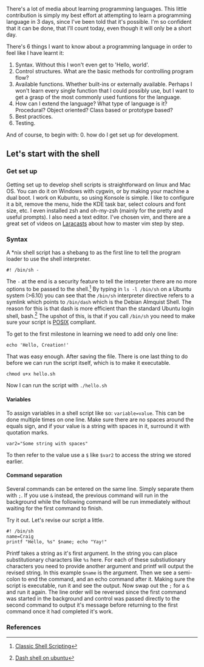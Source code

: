 There's a lot of media about learning programming languages. This little contribution is simply my best effort at attempting to learn a programming language in 3 days, since I've been told that it's possible. I'm so confident that it can be done, that I'll count today, even though it will only be a short day. 

There's 6 things I want to know about a programming language in order to feel like I have learnt it:

1. Syntax. Without this I won't even get to 'Hello, world'. 
2. Control structures. What are the basic methods for controlling program flow?
3. Available functions. Whether built-ins or externally available. Perhaps I won't learn every single function that I could possibly use, but I want to get a grasp of the most commonly used funtions for the language.
4. How can I extend the language? What type of language is it? Procedural? Object oriented? Class based or prototype based? 
5. Best practices. 
6. Testing.

And of course, to begin with:
0. how do I get set up for development. 

## Let's start with the shell

### Get set up

Getting set up to develop shell scripts is straightforward on linux and Mac OS. You can do it on Windows with cygwin, or by making your machine a dual boot. I work on Kubuntu, so using Konsole is simple. I like to configure it a bit, remove the menu, hide the KDE task bar, select colours and font size, etc. I even installed zsh and oh-my-zsh (mainly for the pretty and useful prompts). I also need a text editor. I've chosen vim, and there are a great set of videos on [Laracasts](www.laracasts.com) about how to master vim step by step.

### Syntax

A \*nix shell script has a shebang to as the first line to tell the program loader to use the shell interpreter.

    #! /bin/sh -

The `-` at the end is a security feature to tell the interpreter there are no more options to be passed to the shell.[^2]
By typing in `ls -l /bin/sh` on a Ubuntu system (>6.10) you can see that the `/bin/sh` interpreter directive refers to a symlink which points to `/bin/dash` which is the Debian Almquist Shell. The reason for this is that dash is more efficient than the standard Ubuntu login shell, bash.[^1] The upshot of this, is that if you call `/bin/sh` you need to make sure your script is [POSIX](http://pubs.opengroup.org/onlinepubs/9699919799/utilities/V3_chap01.html) compliant.

To get to the first milestone in learning we need to add only one line:

    echo 'Hello, Creation!'

That was easy enough. After saving the file. There is one last thing to do before we can run the script itself, which is to make it executable. 

    chmod u+x hello.sh 

Now I can run the script with `./hello.sh`

#### Variables

To assign variables in a shell script like so: `variable=value`. This can be done multiple times on one line. Make sure there are no spaces around the equals sign, and if your value is a string with spaces in it, surround it with quotation marks.

    var2="Some string with spaces"

To then refer to the value use a `$` like `$var2` to access the string we stored earlier.

#### Command separation

Several commands can be entered on the same line. Simply separate them with `;`. If you use `&` instead, the previous command will run in the background while the following command will be run immediately without waiting for the first command to finish.

Try it out. Let's revise our script a little.

    #! /bin/sh
    name=Craig
    printf "Hello, %s" $name; echo "Yay!"

Printf takes a string as it's first argument. In the string you can place substitutionary characters like `%s` here. For each of these substiutionary characters you need to provide another argument and printf will output the revised string. In this example `$name` is the argument. Then we see a semi-colon to end the command, and an echo command after it. Making sure the script is executable, run it and see the output. Now swap out the `;` for a `&` and run it again. The line order will be reversed since the first command was started in the background and control was passed directly to the second command to output it's message before returning to the first command once it had completed it's work.

### References

[^1]: [Dash shell on ubuntu](https://wiki.ubuntu.com/DashAsBinSh)
[^2]: [Classic Shell Scripting](amazon.com)
